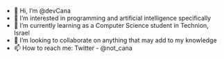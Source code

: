 - 👋 Hi, I’m @devCana
- 👀 I’m interested in programming and artificial intelligence specifically
- 🌱 I’m currently learning as a Computer Science student in Technion, Israel
- 💞️ I’m looking to collaborate on anything that may add to my knowledge
- 📫 How to reach me: Twitter - @not_cana

<!---
devCana/devCana is a ✨ special ✨ repository because its `README.md` (this file) appears on your GitHub profile.
You can click the Preview link to take a look at your changes.
--->
